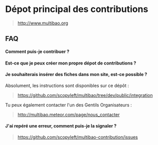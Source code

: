 # Dépot principal des contributions

> http://www.multibao.org

## FAQ

#### Comment puis-je contribuer ?

#### Est-ce que je peux créer mon propre dépot de contributions ?

#### Je souhaiterais insérer des fiches dans mon site, est-ce possible ?

Absolument, les instructions sont disponibles sur ce dépôt :
> https://github.com/scopyleft/multibao/tree/dev/public/integration

Tu peux également contacter l'un des Gentils Organisateurs :
> http://multibao.meteor.com/page/nous_contacter

#### J'ai repéré une erreur, comment puis-je la signaler ?
> https://github.com/scopyleft/multibao-contribution/issues

